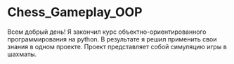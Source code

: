 # Chess_Gameplay_OOP
Всем добрый день! Я закончил курс объектно-ориентированного программирования на python. В результате я решил применить свои знания в одном проекте. Проект представляет собой симуляцию игры в шахматы.
